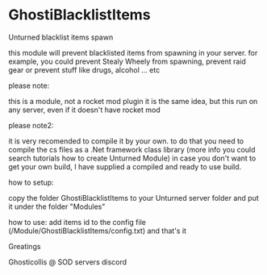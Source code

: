 # GhostiBlacklistItems
Unturned blacklist items spawn

this module will prevent blacklisted items from spawning in your server.
for example, you could prevent Stealy Wheely from spawning, prevent raid gear or prevent stuff like drugs, alcohol ... etc


please note:

this is a module, not a rocket mod plugin
it is the same idea, but this run on any server, even if it doesn't have rocket mod


please note2: 

it is very recomended to compile it by your own. to do that you need to compile the cs files as a .Net framework class library (more info you could search tutorials how to create Unturned Module)
in case you don't want to get your own build, I have supplied a compiled and ready to use build.


how to setup:

copy the folder GhostiBlacklistItems to your Unturned server folder and put it under the folder "Modules"



how to use:
add items id to the config file (/Module/GhostiBlacklistItems/config.txt)
and that's it

Greatings

Ghosticollis @ SOD servers discord

